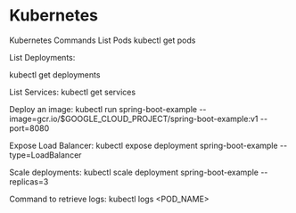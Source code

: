 # Kubernetes
Kubernetes Commands
List Pods
kubectl get pods

List Deployments:

kubectl get deployments

List Services:
kubectl get services

Deploy an image:
kubectl run spring-boot-example --image=gcr.io/$GOOGLE_CLOUD_PROJECT/spring-boot-example:v1 --port=8080

Expose Load Balancer:
kubectl expose deployment spring-boot-example --type=LoadBalancer

Scale deployments:
kubectl scale deployment spring-boot-example --replicas=3

Command to retrieve logs:
kubectl logs <POD_NAME>
